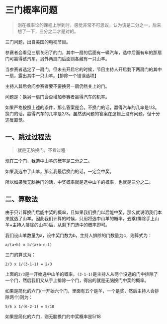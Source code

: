 # 三门概率问题

> 刚在概率论的课程上学到时，感觉非常不可思议，认为该是二分之一，后来想了一下，三分之二才是对的。

三门问题，出自美国的电视节目。

参赛者会看见三扇关闭了的门，其中一扇的后面有一辆汽车，选中后面有车的那扇门可赢得该汽车，另外两扇门后面则各藏有一只山羊。

当参赛者选定了一扇门，但未去开启它的时候，节目主持人开启剩下两扇门的其中一扇，露出其中一只山羊。【排除一个错误选项】

主持人其后会问参赛者要不要换另一扇仍然关上的门。

问题是：换另一扇门会否增加参赛者赢得汽车的机率。

如果严格按照上述的条件，那么答案是会。不换门的话，赢得汽车的几率是1/3。换门的话，赢得汽车的几率是2/3。虽然该问题的答案在逻辑上没有问题，但十分违反直觉。

## 一、跳过过程法

> 就是无脑换门，不看过程

现在三个门，我选中山羊的概率是三分之二。

如果我选中了山羊，那么我最后换门的话，一定会中奖。

所以如果我无脑换门的话，中奖概率就是选中山羊的概率，也就是三分之二。

## 二、算数法

由于只计算换门后能中奖的概率，且如果我们换门以后能中奖，那么就说明我们本来就选了山羊。因此我们计算的时候，只用将选中山羊的概率，去乘(排除手上山羊+主持人排除的山羊)后，从剩下门选中的概率即可。

我们设山羊数量为a，设中奖门数为b，主持人排除的门数量为c，则算式为：

```
a/(a+b) x b/(a+b-c-1)
```

三门的算式为：

```
2/3 x 1/(3-1-1) = 2/3
```

上面的`2/3`是一开始选中山羊的概率，`(3-1-1)`是主持人从两个没选的门中排除了一个门，然后我们又从手上排除一个门，得出的就是无脑换门中奖的概率。

如果是简化的六门(一开始六个门，里面有五个是羊，一个是奖，然后主持人会排除两个)则为：

```
5/6 x 1/(6-2-1) = 5/18
```

如果是简化的六门，则无脑换门的中奖概率是5/18